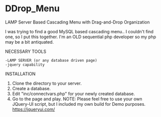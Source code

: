 # DDrop_Menu
LAMP Server Based Cascading Menu with Drag-and-Drop Organization


I was trying to find a good MySQL based cascading menu..  I couldn't find one, so I put this together.
I'm an OLD sequential php developer so my php may be a bit antiquated.

NECESSARY TOOLS

	-LAMP SERVER (or any database driven page)
	-jquery capability

	
INSTALLATION

1. Clone the directory to your server.
2. Create a database.
3. Edit "inc/connectvars.php" for your newly created database.
4. Go to the page and play.
	NOTE:  Please feel free to use your own JQuery-UI script, but I included my own build for Demo purposes.
			https://jqueryui.com/

